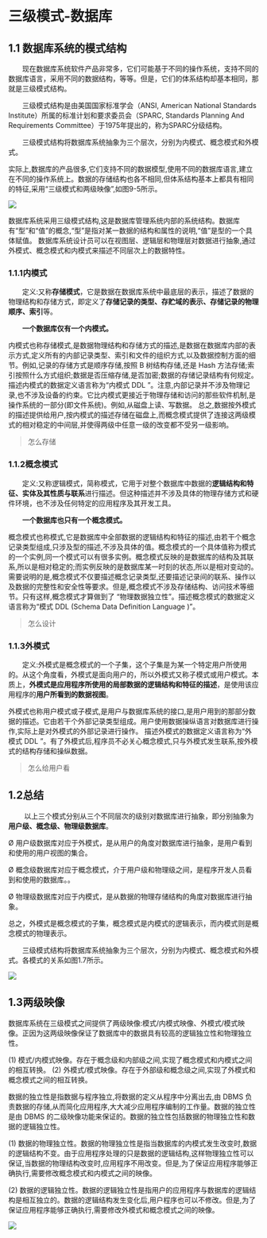 # 三级模式-数据库

 

## 1.1 数据库系统的模式结构

　　现在数据库系统软件产品非常多，它们可能基于不同的操作系统，支持不同的数据库语言，采用不同的数据结构，等等。但是，它们的体系结构却基本相同，那就是三级模式结构。

　　三级模式结构是由美国国家标准学会（ANSI, American National Standards Institute）所属的标准计划和要求委员会（SPARC, Standards Planning And Requirements Committee）于1975年提出的，称为SPARC分级结构。

　　三级模式结构将数据库系统抽象为三个层次，分别为内模式、概念模式和外模式。

 

实际上,数据库的产品很多,它们支持不同的数据模型,使用不同的数据库语言,建立在不同的操作系统上。数据的存储结构也各不相同,但体系结构基本上都具有相同的特征,采用“三级模式和两级映像”,如图9-5所示。

![](https://img1.zlogs.net/19/20191113093242.png)

数据库系统采用三级模式结构,这是数据库管理系统内部的系统结构。数据库有“型”和“值”的概念,“型”是指对某一数据的结构和属性的说明,“值”是型的一个具体赋值。
数据库系统设计员可以在视图层、逻辑层和物理层对数据进行抽象,通过外模式、概念模式和内模式来描述不同层次上的数据特性。





### 1.1.1内模式

　　定义:又称**存储模式**，它是数据在数据库系统中最底层的表示，描述了数据的物理结构和存储方式，即定义了**存储记录的类型、存贮域的表示、存储记录的物理顺序、索引**等。

　　**一个数据库仅有一个内模式。**

   内模式也称存储模式,是数据物理结构和存储方式的描述,是数据在数据库内部的表示方式,定义所有的内部记录类型、索引和文件的组织方式,以及数据控制方面的细节。例如,记录的存储方式是顺序存储,按照 B 树结构存储,还是 Hash 方法存储;索引按照什么方式组织;数据是否压缩存储,是否加密;数据的存储记录结构有何规定。
  描述内模式的数据定义语言称为“内模式 DDL ”。注意,内部记录并不涉及物理记录,也不涉及设备的约束。它比内模式更接近于物理存储和访问的那些软件机制,是操作系统的一部分(即文件系统)。例如,从磁盘上读、写数据。
  总之,数据按外模式的描述提供给用户,按内模式的描述存储在磁盘上,而概念模式提供了连接这两级模式的相对稳定的中间层,并使得两级中任意一级的改变都不受另一级影响。

> 怎么存储





### 1.1.2概念模式

　　定义:又称逻辑模式，简称模式，它用于对整个数据库中数据的**逻辑结构和特征、实体及其性质与联系**进行描述。但这种描述并不涉及具体的物理存储方式和硬件环境，也不涉及任何特定的应用程序及其开发工具。

　　**一个数据库也只有一个概念模式。**

  概念模式也称模式,它是数据库中全部数据的逻辑结构和特征的描述,由若干个概念记录类型组成,只涉及型的描述,不涉及具体的值。概念模式的一个具体值称为模式的一个实例,同一个模式可以有很多实例。概念模式反映的是数据库的结构及其联系,所以是相对稳定的;而实例反映的是数据库某一时刻的状态,所以是相对变动的。
  需要说明的是,概念模式不仅要描述概念记录类型,还要描述记录间的联系、操作以及数据的完整性和安全性等要求。但是,概念模式不涉及存储结构、访问技术等细节。只有这样,概念模式才算做到了 “物理数据独立性”。描述概念模式的数据定义语言称为“模式 DDL (Schema Data Definition Language )”。

> 怎么设计



### 1.1.3外模式

　　定义:外模式是概念模式的一个子集，这个子集是为某一个特定用户所使用的。从这个角度看，外模式是面向用户的，所以外模式又称子模式或用户模式。本质上，**外模式是应用程序所使用的局部数据的逻辑结构和特征的描述**，是使用该应用程序的**用户所看到的数据视图**。

外模式也称用户模式或子模式,是用户与数据库系统的接口,是用户用到的那部分数据的描述。它由若干个外部记录类型组成。用户使用数据操纵语言对数据库进行操作,实际上是对外模式的外部记录进行操作。
描述外模式的数据定义语言称为“外模式 DDL ”。有了外模式后,程序员不必关心概念模式,只与外模式发生联系,按外模式的结构存储和操纵数据。

> 怎么给用户看





## 1.2总结

　　 以上三个模式分别从三个不同层次的级别对数据库进行抽象，即分别抽象为**用户级、概念级、物理级数据库**。

Ø 用户级数据库对应于外模式，是从用户的角度对数据库进行抽象，是用户看到和使用的用户视图的集合。

Ø 概念级数据库对应于概念模式，介于用户级和物理级之间，是程序开发人员看到和使用的数据库。。

Ø 物理级数据库对应于内模式，是从数据的物理存储结构的角度对数据库进行抽象。

总之，外模式是概念模式的子集，概念模式是内模式的逻辑表示，而内模式则是概念模式的物理表示。

 

　　三级模式结构将数据库系统抽象为三个层次，分别为内模式、概念模式和外模式。各模式的关系如图1.7所示。

 ![](https://img1.zlogs.net/19/20191025232724.png)



## 1.3两级映像

  数据库系统在三级模式之间提供了两级映像:模式/内模式映像、外模式/模式映像。正因为这两级映像保证了数据库中的数据具有较高的逻辑独立性和物理独立性。

(1) 模式/内模式映像。存在于概念级和内部级之间,实现了概念模式和内模式之间的相互转换。
(2) 外模式/模式映像。存在于外部级和概念级之间,实现了外模式和概念模式之间的相互转换。

数据的独立性是指数据与程序独立,将数据的定义从程序中分离出去,由 DBMS 负责数据的存储,从而简化应用程序,大大减少应用程序编制的工作量。数据的独立性是由 DBMS 的二级映像功能来保证的。数据的独立性包括数据的物理独立性和数据的逻辑独立性。

(1) 数据的物理独立性。数据的物理独立性是指当数据库的内模式发生改变时,数据的逻辑结构不变。由于应用程序处理的只是数据的逻辑结构,这样物理独立性可以保证,当数据的物理结构改变时,应用程序不用改变。但是,为了保证应用程序能够正确执行,需要修改概念模式和内模式之间的映像。

(2) 数据的逻辑独立性。数据的逻辑独立性是指用户的应用程序与数据库的逻辑结构是相互独立的。数据的逻辑结构发生变化后,用户程序也可以不修改。但是,为了保证应用程序能够正确执行,需要修改外模式和概念模式之间的映像。



![](https://img1.zlogs.net/19/20191117172848.png)

























